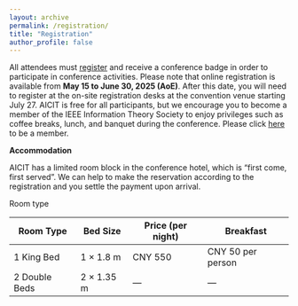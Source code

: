 ```yaml
---
layout: archive
permalink: /registration/
title: "Registration"
author_profile: false
---
```



All attendees must <a href="https://forms.office.com/r/PTiHsBfg4x" target="_blank">register</a> and receive a conference badge in order to participate in conference activities. Please note that online registration is available from **May 15 to June 30, 2025 (AoE)**. After this date, you will need to register at the on-site registration desks at the convention venue starting July 27. AICIT is free for all participants, but we encourage you to become a member of the IEEE Information Theory Society to enjoy privileges such as coffee breaks, lunch, and banquet during the conference. Please click <a href="https://www.ieee.org/membership-catalog/productdetail/showProductDetailPage.html?product=MEMIT012&searchResults=Y" target="_blank">here</a> to be a member.

**Accommodation**

AICIT has a limited room block in the conference hotel, which is “first come, first served”. We can help to make the reservation according to the registration and you settle the payment upon arrival. 

Room type

| Room Type       | Bed Size       | Price (per night) | Breakfast         |
|------------------|----------------|--------------------|-------------------|
| 1 King Bed       | 1 × 1.8 m      | CNY 550            | CNY 50 per person |
| 2 Double Beds    | 2 × 1.35 m     | —                  | —                 |
